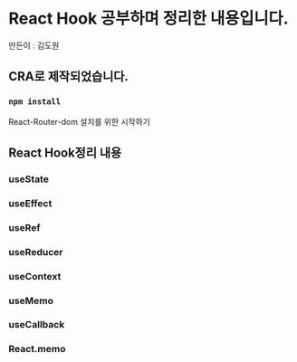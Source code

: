 # React Hook 공부하며 정리한 내용입니다.

만든이 : 김도원

## CRA로 제작되었습니다.

### `npm install`

React-Router-dom 설치를 위한 시작하기

## React Hook정리 내용

### useState

### useEffect

### useRef

### useReducer

### useContext

### useMemo

### useCallback

### React.memo
